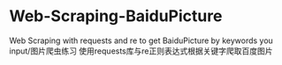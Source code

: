 # Web-Scraping-BaiduPicture
Web Scraping with requests and re to get BaiduPicture by keywords you input/图片爬虫练习 使用requests库与re正则表达式根据关键字爬取百度图片
